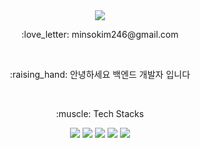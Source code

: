 <div align="center">
  <img src="https://capsule-render.vercel.app/api?type=waving&color=gradient&height=250&section=header&text=Welcome&fontSize=90&desc=To%My%Github&descAlign=70&descAlignY=70&descSize=20"/>
</div>

<!-- <a href=""><img src="https://img.shields.io/badge/Blog-blog?style=flat&logo=blog&logoColor=white&color=grey"/></a> <br/> -->
<p align="center">:love_letter: minsokim246@gmail.com</p> <br/>
<p align="center">:raising_hand: 안녕하세요 백엔드 개발자 입니다</p> <br/>
<div align="center">
  <p>:muscle: Tech Stacks</p>
  <img src="https://img.shields.io/badge/Java-JAVA?style=flat&logo=java&logoColor=white&color=orange"/>
  <img src="https://img.shields.io/badge/Spring-Spring??style=flat&logo=Spring&logoColor=white&color=#6DB33F"/>
  <img src="https://img.shields.io/badge/Springboot-springboot?style=flat&logo=springboot&logoColor=white&color=#6DB33F"/>
  <img src="https://img.shields.io/badge/Mysql-mysql?style=flat&logo=mysql&logoColor=white&color=blue"/>
  <img src="https://img.shields.io/badge/Amazonaws-amazonaws?style=flat&logo=amazonaws&logoColor=white&color=darkgrey"/>
</div>
